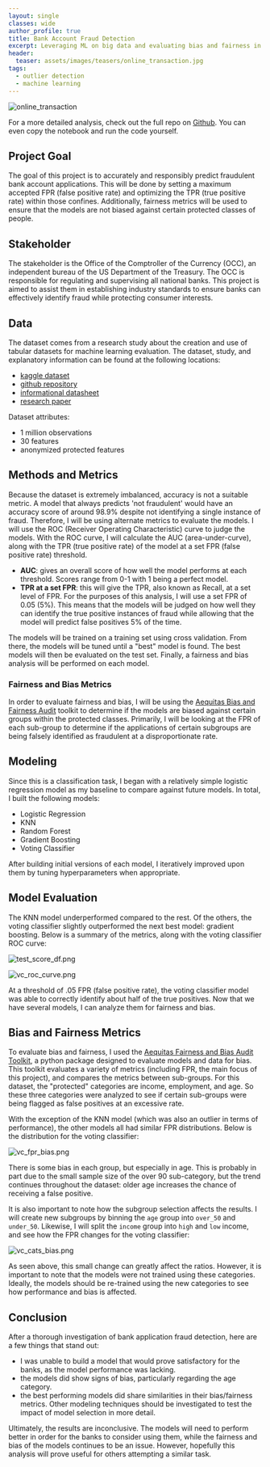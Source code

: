 ```yaml
---
layout: single
classes: wide
author_profile: true
title: Bank Account Fraud Detection
excerpt: Leveraging ML on big data and evaluating bias and fairness in ML.
header:
  teaser: assets/images/teasers/online_transaction.jpg
tags:
  - outlier detection
  - machine learning
---
```


![online_transaction]({{site.url}}/assets/images/teasers/online_transaction.jpg)

For a more detailed analysis, check out the full repo on [Github](https://github.com/luke-lite/Box-Office-Analysis/). You can even copy the notebook and run the code yourself.

## Project Goal
The goal of this project is to accurately and responsibly predict fraudulent bank account applications. This will be done by setting a maximum accepted FPR (false positive rate) and optimizing the TPR (true positive rate) within those confines. Additionally, fairness metrics will be used to ensure that the models are not biased against certain protected classes of people.

## Stakeholder
The stakeholder is the Office of the Comptroller of the Currency (OCC), an independent bureau of the US Department of the Treasury. The OCC is responsible for regulating and supervising all national banks. This project is aimed to assist them in establishing industry standards to ensure banks can effectively identify fraud while protecting consumer interests.

<!-- ## Table of Contents

- [Data](#Data)
- [Methods and Metrics](#Methods-and-Metrics)
    - [Fairness and Bias Metrics](#Fairness-and-Bias-Metrics)
- [Modeling](#Modeling)
- [Model Evaluation](#Model-Evaluation)
- [Bias and Fairness Metrics](#Bias-and-Fairness-Metrics)
- [Conclusion](#Conclusion) -->

## Data
The dataset comes from a research study about the creation and use of tabular datasets for machine learning evaluation. The dataset, study, and explanatory information can be found at the following locations:

- [kaggle dataset](https://www.kaggle.com/datasets/sgpjesus/bank-account-fraud-dataset-neurips-2022)
- [github repository](https://github.com/feedzai/bank-account-fraud)
- [informational datasheet](https://github.com/feedzai/bank-account-fraud/blob/main/documents/datasheet.pdf)
- [research paper](https://arxiv.org/pdf/2211.13358.pdf)

Dataset attributes:

- 1 million observations
- 30 features
- anonymized protected features

## Methods and Metrics
Because the dataset is extremely imbalanced, accuracy is not a suitable metric. A model that always predicts 'not fraudulent' would have an accuracy score of around 98.9% despite not identifying a single instance of fraud. Therefore, I will be using alternate metrics to evaluate the models. I will use the ROC (Receiver Operating Characteristic) curve to judge the models. With the ROC curve, I will calculate the AUC (area-under-curve), along with the TPR (true positive rate) of the model at a set FPR (false positive rate) threshold.

- **AUC**: gives an overall score of how well the model performs at each threshold. Scores range from 0-1 with 1 being a perfect model.
- **TPR at a set FPR**: this will give the TPR, also known as Recall, at a set level of FPR. For the purposes of this analysis, I will use a set FPR of 0.05 (5%). This means that the models will be judged on how well they can identify the true positive instances of fraud while allowing that the model will predict false positives 5% of the time.

The models will be trained on a training set using cross validation. From there, the models will be tuned until a "best" model is found. The best models will then be evaluated on the test set. Finally, a fairness and bias analysis will be performed on each model.

### Fairness and Bias Metrics

In order to evaluate fairness and bias, I will be using the [Aequitas Bias and Fairness Audit](https://dssg.github.io/aequitas/index.html) toolkit to determine if the models are biased against certain groups within the protected classes. Primarily, I will be looking at the FPR of each sub-group to determine if the applications of certain subgroups are being falsely identified as fraudulent at a disproportionate rate.

## Modeling
Since this is a classification task, I began with a relatively simple logistic regression model as my baseline to compare against future models. In total, I built the following models:

- Logistic Regression
- KNN
- Random Forest
- Gradient Boosting
- Voting Classifier

After building initial versions of each model, I iteratively improved upon them by tuning hyperparameters when appropriate.

## Model Evaluation
The KNN model underperformed compared to the rest. Of the others, the voting classifier slightly outperformed the next best model: gradient boosting. Below is a summary of the metrics, along with the voting classifier ROC curve:

![test_score_df.png]({{site.url}}/assets/images/project_posts/Bank-Account-Fraud-Detection-graphs/test_score_df.png)

![vc_roc_curve.png]({{site.url}}/assets/images/project_posts/Bank-Account-Fraud-Detection-graphs/vc_roc_curve.png)

At a threshold of .05 FPR (false positive rate), the voting classifier model was able to correctly identify about half of the true positives. Now that we have several models, I can analyze them for fairness and bias.

## Bias and Fairness Metrics
To evaluate bias and fairness, I used the [Aequitas Fairness and Bias Audit Toolkit](https://dssg.github.io/aequitas/index.html), a python package designed to evaluate models and data for bias. This toolkit evaluates a variety of metrics (including FPR, the main focus of this project), and compares the metrics between sub-groups. For this dataset, the "protected" categories are income, employment, and age. So these three categories were analyzed to see if certain sub-groups were being flagged as false positives at an excessive rate.

With the exception of the KNN model (which was also an outlier in terms of performance), the other models all had similar FPR distributions. Below is the distribution for the voting classifier:

![vc_fpr_bias.png]({{site.url}}/assets/images/project_posts/Bank-Account-Fraud-Detection-graphs/vc_fpr_bias.png)

There is some bias in each group, but especially in age. This is probably in part due to the small sample size of the over 90 sub-category, but the trend continues throughout the dataset: older age increases the chance of receiving a false positive.

It is also important to note how the subgroup selection affects the results. I will create new subgroups by binning the `age` group into `over_50` and `under_50`. Likewise, I will split the `income` group into `high` and `low` income, and see how the FPR changes for the voting classifier:

![vc_cats_bias.png]({{site.url}}/assets/images/project_posts/Bank-Account-Fraud-Detection-graphs/vc_cats_bias.png)

As seen above, this small change can greatly affect the ratios. However, it is important to note that the models were not trained using these categories. Ideally, the models should be re-trained using the new categories to see how performance and bias is affected.

## Conclusion
After a thorough investigation of bank application fraud detection, here are a few things that stand out:

- I was unable to build a model that would prove satisfactory for the banks, as the model performance was lacking.
- the models did show signs of bias, particularly regarding the age category.
- the best performing models did share similarities in their bias/fairness metrics. Other modeling techniques should be investigated to test the impact of model selection in more detail.

Ultimately, the results are inconclusive. The models will need to perform better in order for the banks to consider using them, while the fairness and bias of the models continues to be an issue. However, hopefully this analysis will prove useful for others attempting a similar task.
